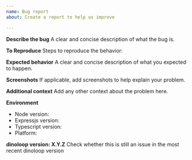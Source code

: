 ```yaml
---
name: Bug report
about: Create a report to help us improve

---
```


**Describe the bug**
A clear and concise description of what the bug is.

**To Reproduce**
Steps to reproduce the behavior:

**Expected behavior**
A clear and concise description of what you expected to happen.

**Screenshots**
If applicable, add screenshots to help explain your problem.

**Additional context**
Add any other context about the problem here.

**Environment**
* Node version:
* Expressjs version:
* Typescript version:
* Platform:

**dinoloop version: X.Y.Z**
Check whether this is still an issue in the most recent dinoloop version
